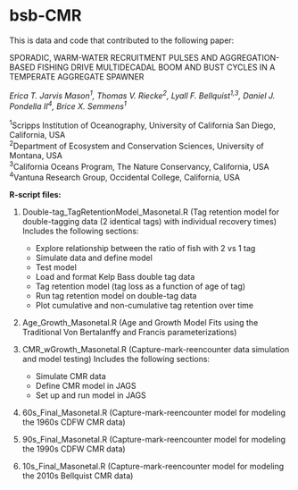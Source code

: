 # bsb-CMR

This is data and code that contributed to the following paper:

SPORADIC, WARM-WATER RECRUITMENT PULSES AND AGGREGATION-BASED FISHING DRIVE MULTIDECADAL BOOM AND BUST CYCLES IN A TEMPERATE AGGREGATE SPAWNER 

*Erica T. Jarvis Mason<sup>1</sup>, Thomas V. Riecke<sup>2</sup>, Lyall F. Bellquist<sup>1,3</sup>, Daniel J. Pondella II<sup>4</sup>, Brice X. Semmens<sup>1</sup>*

<sup>1</sup>Scripps Institution of Oceanography, University of California San Diego, California, USA  
<sup>2</sup>Department of Ecosystem and Conservation Sciences, University of Montana, USA  
<sup>3</sup>California Oceans Program, The Nature Conservancy, California, USA  
<sup>4</sup>Vantuna Research Group, Occidental College, California, USA

**R-script files:**

1. Double-tag_TagRetentionModel_Masonetal.R (Tag retention model for double-tagging data (2 identical tags) with individual recovery times) Includes the following sections:
   - Explore relationship between the ratio of fish with 2 vs 1 tag
   - Simulate data and define model
   - Test model
   - Load and format Kelp Bass double tag data
   - Tag retention model (tag loss as a function of age of tag)
   - Run tag retention model on double-tag data
   - Plot cumulative and non-cumulative tag retention over time

2. Age_Growth_Masonetal.R (Age and Growth Model Fits using the Traditional Von Bertalanffy and Francis parameterizations)

3. CMR_wGrowth_Masonetal.R (Capture-mark-reencounter data simulation and model testing) Includes the following sections:
   - Simulate CMR data
   - Define CMR model in JAGS
   - Set up and run model in JAGS

4. 60s_Final_Masonetal.R (Capture-mark-reencounter model for modeling the 1960s CDFW CMR data)

5. 90s_Final_Masonetal.R (Capture-mark-reencounter model for modeling the 1990s CDFW CMR data)

6. 10s_Final_Masonetal.R (Capture-mark-reencounter model for modeling the 2010s Bellquist CMR data)


